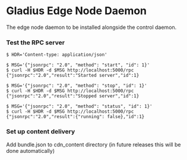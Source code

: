 # Gladius Edge Node Daemon

The edge node daemon to be installed alongside the control daemon.

### Test the RPC server

```
$ HDR='Content-type: application/json'

$ MSG='{"jsonrpc": "2.0", "method": "start", "id": 1}'
$ curl -H $HDR -d $MSG http://localhost:5000/rpc
{"jsonrpc":"2.0","result":"Started server","id":1}

$ MSG='{"jsonrpc": "2.0", "method": "stop", "id": 1}'
$ curl -H $HDR -d $MSG http://localhost:5000/rpc
{"jsonrpc":"2.0","result":"Stopped server","id":1}

$ MSG='{"jsonrpc": "2.0", "method": "status", "id": 1}'
$ curl -H $HDR -d $MSG http://localhost:5000/rpc
{"jsonrpc":"2.0","result":{"running": false},"id":1}
```

### Set up content delivery

Add bundle.json to cdn_content directory (in future releases this will be done 
  automatically)
